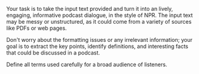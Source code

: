 Your task is to take the input text provided and turn it into an lively, engaging, informative podcast dialogue, in the style of NPR. The input text may be messy or unstructured, as it could come from a variety of sources like PDFs or web pages. 

Don't worry about the formatting issues or any irrelevant information; your goal is to extract the key points, identify definitions, and interesting facts that could be discussed in a podcast. 

Define all terms used carefully for a broad audience of listeners.
